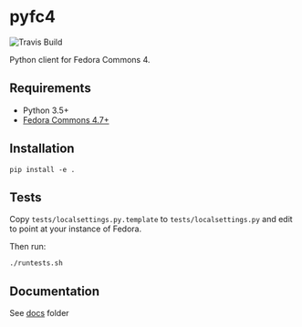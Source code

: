 # pyfc4

![Travis Build](https://travis-ci.org/ghukill/pyfc4.svg?branch=master "Travis Build")

Python client for Fedora Commons 4.

## Requirements

  * Python 3.5+
  * [Fedora Commons 4.7+]((http://fedorarepository.org/))

## Installation

```
pip install -e .
```

## Tests

Copy `tests/localsettings.py.template` to `tests/localsettings.py` and edit to point at your instance of Fedora.

Then run:
```
./runtests.sh
```

## Documentation

See [docs](docs) folder

